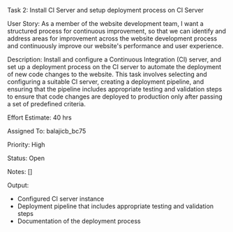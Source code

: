 Task 2: Install CI Server and setup deployment process on CI Server

User Story: As a member of the website development team, I want a structured process for continuous improvement, so that we can 
identify and address areas for improvement across the website development process and continuously improve 
our website's performance and user experience.

Description:
Install and configure a Continuous Integration (CI) server, and set up a deployment process on the CI server to 
automate the deployment of new code changes to the website. This task involves selecting and configuring a 
suitable CI server, creating a deployment pipeline, and ensuring that the pipeline includes appropriate testing 
and validation steps to ensure that code changes are deployed to production only after passing a set of 
predefined criteria.

Effort Estimate: 40 hrs

Assigned To: balajicb_bc75

Priority: High

Status: Open

Notes: []


Output:
* Configured CI server instance
* Deployment pipeline that includes appropriate testing and validation steps
* Documentation of the deployment process